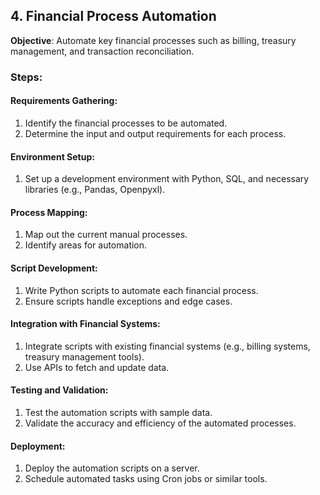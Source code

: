 ## 4. Financial Process Automation
**Objective**: Automate key financial processes such as billing, treasury management, and transaction reconciliation.

### Steps:
#### Requirements Gathering:
1. Identify the financial processes to be automated.
2. Determine the input and output requirements for each process.

#### Environment Setup:
1. Set up a development environment with Python, SQL, and necessary libraries (e.g., Pandas, Openpyxl).

#### Process Mapping:
1. Map out the current manual processes.
2. Identify areas for automation.

#### Script Development:
1. Write Python scripts to automate each financial process.
2. Ensure scripts handle exceptions and edge cases.

#### Integration with Financial Systems:
1. Integrate scripts with existing financial systems (e.g., billing systems, treasury management tools).
2. Use APIs to fetch and update data.

#### Testing and Validation:
1. Test the automation scripts with sample data.
2. Validate the accuracy and efficiency of the automated processes.

#### Deployment:
1. Deploy the automation scripts on a server.
2. Schedule automated tasks using Cron jobs or similar tools.

